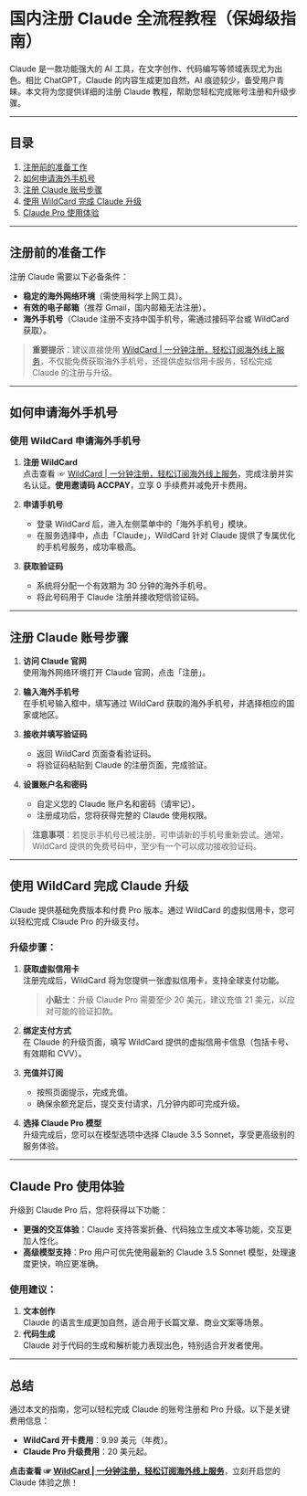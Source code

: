 # 国内注册 Claude 全流程教程（保姆级指南）

Claude 是一款功能强大的 AI 工具，在文字创作、代码编写等领域表现尤为出色。相比 ChatGPT，Claude 的内容生成更加自然，AI 痕迹较少，备受用户青睐。本文将为您提供详细的注册 Claude 教程，帮助您轻松完成账号注册和升级步骤。

---

## 目录

1. [注册前的准备工作](#注册前的准备工作)  
2. [如何申请海外手机号](#如何申请海外手机号)  
3. [注册 Claude 账号步骤](#注册-claude-账号步骤)  
4. [使用 WildCard 完成 Claude 升级](#使用-wildcard-完成-claude-升级)  
5. [Claude Pro 使用体验](#claude-pro-使用体验)  

---

## 注册前的准备工作

注册 Claude 需要以下必备条件：
- **稳定的海外网络环境**（需使用科学上网工具）。  
- **有效的电子邮箱**（推荐 Gmail，国内邮箱无法注册）。  
- **海外手机号**（Claude 注册不支持中国手机号，需通过接码平台或 WildCard 获取）。  

> **重要提示**：建议直接使用 [WildCard | 一分钟注册，轻松订阅海外线上服务](https://bit.ly/bewildcard)，不仅能免费获取海外手机号，还提供虚拟信用卡服务，轻松完成 Claude 的注册与升级。

---

## 如何申请海外手机号

### 使用 WildCard 申请海外手机号

1. **注册 WildCard**  
   点击查看 ☞ [WildCard | 一分钟注册，轻松订阅海外线上服务](https://bit.ly/bewildcard)，完成注册并实名认证。**使用邀请码 ACCPAY**，立享 0 手续费并减免开卡费用。

2. **申请手机号**  
   - 登录 WildCard 后，进入左侧菜单中的「海外手机号」模块。  
   - 在服务选择中，点击「Claude」，WildCard 针对 Claude 提供了专属优化的手机号服务，成功率极高。  

3. **获取验证码**  
   - 系统将分配一个有效期为 30 分钟的海外手机号。  
   - 将此号码用于 Claude 注册并接收短信验证码。  

---

## 注册 Claude 账号步骤

1. **访问 Claude 官网**  
   使用海外网络环境打开 Claude 官网，点击「注册」。

2. **输入海外手机号**  
   在手机号输入框中，填写通过 WildCard 获取的海外手机号，并选择相应的国家或地区。

3. **接收并填写验证码**  
   - 返回 WildCard 页面查看验证码。  
   - 将验证码粘贴到 Claude 的注册页面，完成验证。

4. **设置账户名和密码**  
   - 自定义您的 Claude 账户名和密码（请牢记）。  
   - 注册成功后，您将获得完整的 Claude 使用权限。

> **注意事项**：若提示手机号已被注册，可申请新的手机号重新尝试。通常，WildCard 提供的免费号码中，至少有一个可以成功接收验证码。

---

## 使用 WildCard 完成 Claude 升级

Claude 提供基础免费版本和付费 Pro 版本。通过 WildCard 的虚拟信用卡，您可以轻松完成 Claude Pro 的升级支付。

### 升级步骤：
1. **获取虚拟信用卡**  
   注册完成后，WildCard 将为您提供一张虚拟信用卡，支持全球支付功能。  
   > **小贴士**：升级 Claude Pro 需要至少 20 美元，建议充值 21 美元，以应对可能的验证扣款。

2. **绑定支付方式**  
   在 Claude 的升级页面，填写 WildCard 提供的虚拟信用卡信息（包括卡号、有效期和 CVV）。

3. **充值并订阅**  
   - 按照页面提示，完成充值。  
   - 确保余额充足后，提交支付请求，几分钟内即可完成升级。

4. **选择 Claude Pro 模型**  
   升级完成后，您可以在模型选项中选择 Claude 3.5 Sonnet，享受更高级别的服务体验。

---

## Claude Pro 使用体验

升级到 Claude Pro 后，您将获得以下功能：
- **更强的交互体验**：Claude 支持答案折叠、代码独立生成文本等功能，交互更加人性化。  
- **高级模型支持**：Pro 用户可优先使用最新的 Claude 3.5 Sonnet 模型，处理速度更快，响应更准确。  

### 使用建议：
1. **文本创作**  
   Claude 的语言生成更加自然，适合用于长篇文章、商业文案等场景。  
2. **代码生成**  
   Claude 对于代码的生成和解析能力表现出色，特别适合开发者使用。  

---

## 总结

通过本文的指南，您可以轻松完成 Claude 的账号注册和 Pro 升级。以下是关键费用信息：
- **WildCard 开卡费用**：9.99 美元（年费）。  
- **Claude Pro 升级费用**：20 美元起。  

**点击查看 ☞ [WildCard | 一分钟注册，轻松订阅海外线上服务](https://bit.ly/bewildcard)**，立刻开启您的 Claude 体验之旅！
